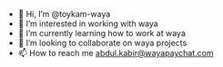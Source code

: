 - 👋 Hi, I’m @toykam-waya
- 👀 I’m interested in working with waya
- 🌱 I’m currently learning how to work at waya
- 💞️ I’m looking to collaborate on waya projects
- 📫 How to reach me abdul.kabir@wayapaychat.com

<!---
toykam-waya/toykam-waya is a ✨ special ✨ repository because its `README.md` (this file) appears on your GitHub profile.
You can click the Preview link to take a look at your changes.
--->
